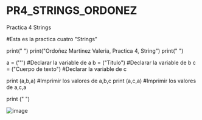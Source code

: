 # PR4_STRINGS_ORDONEZ
Practica 4 Strings

#Esta es la practica cuatro "Strings"

print(" ")
print("Ordoñez Martinez Valeria, Practica 4, String")
print(" ")

a = ('"')               #Declarar la variable de a
b = ("Titulo")          #Declarar la variable de b
c = ("Cuerpo de texto") #Declarar la variable de c

print (a,b,a)  #Imprimir los valores de a,b,c
print (a,c,a)  #Imprimir los valores de a,c,a

print (" ")

![image](https://github.com/user-attachments/assets/a7600bd2-0dab-480c-bdba-cfd9b7a6ff38)

